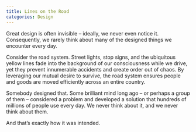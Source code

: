```yaml
---
title: Lines on the Road
categories: Design
---
```


Great design is often invisible – ideally, we never even notice it. Consequently, we rarely think about many of the designed things we encounter every day.

Consider the road system. Street lights, stop signs, and the ubiquitous yellow lines fade into the background of our consciousness while we drive, yet they prevent innumerable accidents and create order out of chaos. By leveraging our mutual desire to survive, the road system ensures people and goods are moved efficiently across an entire country.

Somebody designed that. Some brilliant mind long ago – or perhaps a group of them – considered a problem and developed a solution that hundreds of millions of people use every day. We never think about it, and we never think about them.

And that’s exactly how it was intended.